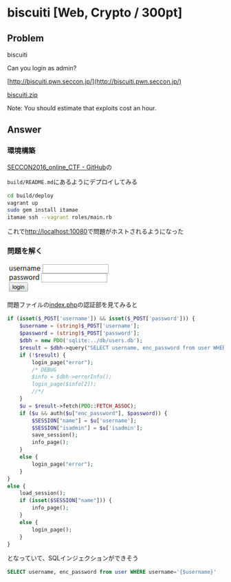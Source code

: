 # biscuiti [Web, Crypto / 300pt]

## Problem
biscuiti

Can you login as admin?

[http://biscuiti.pwn.seccon.jp/](http://biscuiti.pwn.seccon.jp/)

[biscuiti.zip](https://github.com/AkashiSN/SECCON2016-Online-CTF/blob/master/Crypto/biscuiti/biscuiti.zip)

Note: You should estimate that exploits cost an hour.

## Answer

### 環境構築

[SECCON2016_online_CTF - GitHub](https://github.com/SECCON/SECCON2016_online_CTF/tree/master/Crypto/300_biscuiti)の

`build/README.md`にあるようにデプロイしてみる

```bash
cd build/deploy
vagrant up
sudo gem install itamae
itamae ssh --vagrant roles/main.rb
```

これで[http://localhost:10080](http://localhost:10080)で問題がホストされるようになった

### 問題を解く

![img](img.png)

問題ファイルの[index.php](https://github.com/AkashiSN/SECCON2016-Online-CTF/blob/master/Crypto/biscuiti/biscuiti/index.php)の認証部を見てみると

```php
if (isset($_POST['username']) && isset($_POST['password'])) {
    $username = (string)$_POST['username'];
    $password = (string)$_POST['password'];
    $dbh = new PDO('sqlite:../db/users.db');
    $result = $dbh->query("SELECT username, enc_password from user WHERE username='{$username}'");
    if (!$result) {
        login_page("error");
        /* DEBUG 
        $info = $dbh->errorInfo();
        login_page($info[2]);
        //*/
    }
    $u = $result->fetch(PDO::FETCH_ASSOC);
    if ($u && auth($u["enc_password"], $password)) {
        $SESSION["name"] = $u['username'];
        $SESSION["isadmin"] = $u['isadmin'];
        save_session();
        info_page();
    }
    else {
        login_page("error");
    }
}
else {
    load_session();
    if (isset($SESSION["name"])) {
        info_page();
    }
    else {
        login_page();
    }
}
```

となっていて、SQLインジェクションができそう

```sql
SELECT username, enc_password from user WHERE username='{$username}'
```
